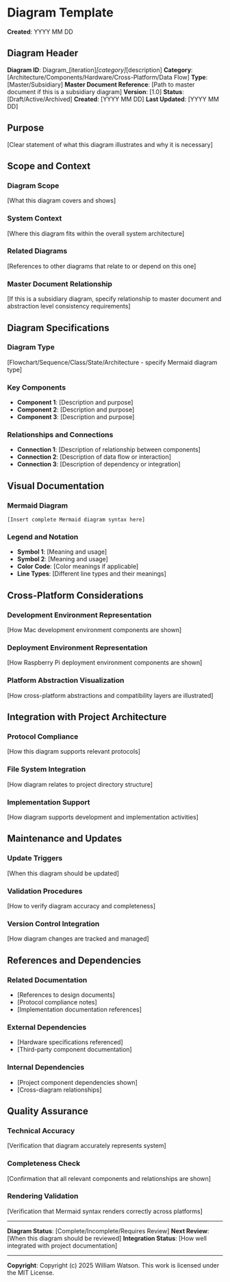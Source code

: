 # Diagram Template

**Created**: YYYY MM DD

## Diagram Header

**Diagram ID**: Diagram_[iteration]_[category]_[description]
**Category**: [Architecture/Components/Hardware/Cross-Platform/Data Flow]
**Type**: [Master/Subsidiary]
**Master Document Reference**: [Path to master document if this is a subsidiary diagram]
**Version**: [1.0]
**Status**: [Draft/Active/Archived]
**Created**: [YYYY MM DD]
**Last Updated**: [YYYY MM DD]

## Purpose

[Clear statement of what this diagram illustrates and why it is necessary]

## Scope and Context

### Diagram Scope
[What this diagram covers and shows]

### System Context
[Where this diagram fits within the overall system architecture]

### Related Diagrams
[References to other diagrams that relate to or depend on this one]

### Master Document Relationship
[If this is a subsidiary diagram, specify relationship to master document and abstraction level consistency requirements]

## Diagram Specifications

### Diagram Type
[Flowchart/Sequence/Class/State/Architecture - specify Mermaid diagram type]

### Key Components
- **Component 1**: [Description and purpose]
- **Component 2**: [Description and purpose]
- **Component 3**: [Description and purpose]

### Relationships and Connections
- **Connection 1**: [Description of relationship between components]
- **Connection 2**: [Description of data flow or interaction]
- **Connection 3**: [Description of dependency or integration]

## Visual Documentation

### Mermaid Diagram
```mermaid
[Insert complete Mermaid diagram syntax here]
```

### Legend and Notation
- **Symbol 1**: [Meaning and usage]
- **Symbol 2**: [Meaning and usage]
- **Color Code**: [Color meanings if applicable]
- **Line Types**: [Different line types and their meanings]

## Cross-Platform Considerations

### Development Environment Representation
[How Mac development environment components are shown]

### Deployment Environment Representation
[How Raspberry Pi deployment environment components are shown]

### Platform Abstraction Visualization
[How cross-platform abstractions and compatibility layers are illustrated]

## Integration with Project Architecture

### Protocol Compliance
[How this diagram supports relevant protocols]

### File System Integration
[How diagram relates to project directory structure]

### Implementation Support
[How diagram supports development and implementation activities]

## Maintenance and Updates

### Update Triggers
[When this diagram should be updated]

### Validation Procedures
[How to verify diagram accuracy and completeness]

### Version Control Integration
[How diagram changes are tracked and managed]

## References and Dependencies

### Related Documentation
- [References to design documents]
- [Protocol compliance notes]
- [Implementation documentation references]

### External Dependencies
- [Hardware specifications referenced]
- [Third-party component documentation]

### Internal Dependencies
- [Project component dependencies shown]
- [Cross-diagram relationships]

## Quality Assurance

### Technical Accuracy
[Verification that diagram accurately represents system]

### Completeness Check
[Confirmation that all relevant components and relationships are shown]

### Rendering Validation
[Verification that Mermaid syntax renders correctly across platforms]

---

**Diagram Status**: [Complete/Incomplete/Requires Review]
**Next Review**: [When this diagram should be reviewed]
**Integration Status**: [How well integrated with project documentation]

---

**Copyright**: Copyright (c) 2025 William Watson. This work is licensed under the MIT License.
